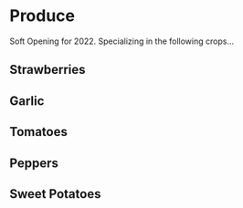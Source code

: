 # Produce
Soft Opening for 2022. Specializing in the following crops...

## Strawberries

## Garlic

## Tomatoes

## Peppers

## Sweet Potatoes